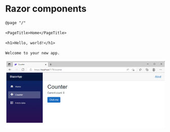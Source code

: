 # Razor components

```
@page "/"

<PageTitle>Home</PageTitle>

<h1>Hello, world!</h1>

Welcome to your new app.
```

![alt text](image.png)
